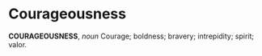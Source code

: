 # Courageousness

**COURAGEOUSNESS**, _noun_ Courage; boldness; bravery; intrepidity; spirit; valor.